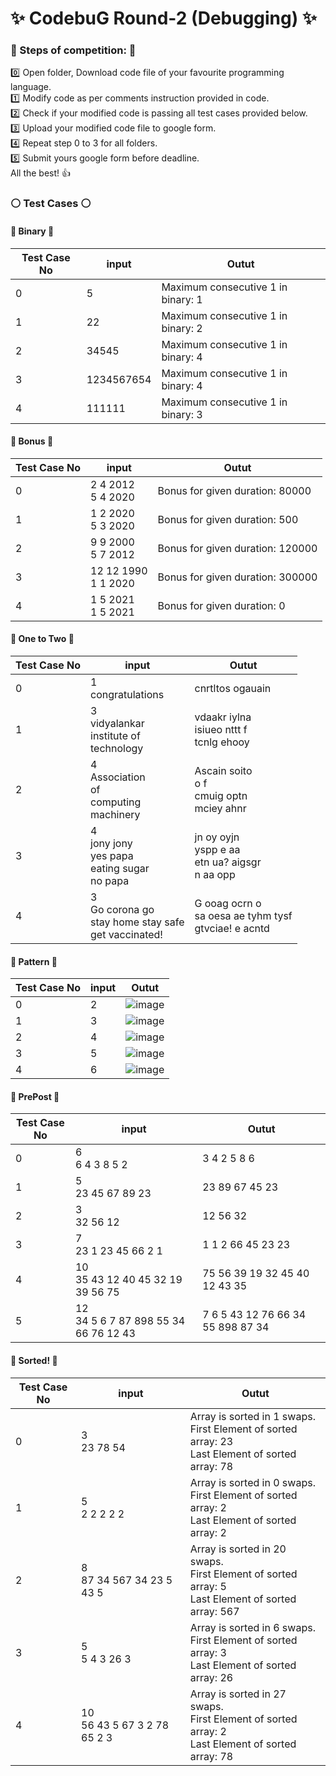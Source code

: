 # :sparkles: CodebuG Round-2 (Debugging) :sparkles:

### :large_blue_circle: Steps of competition: :large_blue_circle:
:zero: Open folder, Download code file of your favourite programming language. <br>
:one: Modify code as per comments instruction provided in code. <br>
:two: Check if your modified code is passing all test cases provided below. <br>
:three: Upload your modified code file to google form. <br>
:four: Repeat step 0 to 3 for all folders. <br>
:five: Submit yours google form before deadline. <br>
All the best! :thumbsup:

### :white_circle: Test Cases :white_circle:

#### :large_orange_diamond: Binary :large_orange_diamond:
Test Case No | input | Outut
--- | --- | ---
0 | 5 | Maximum consecutive 1 in binary: 1
1 | 22 | Maximum consecutive 1 in binary: 2
2 | 34545 | Maximum consecutive 1 in binary: 4
3 | 1234567654 | Maximum consecutive 1 in binary: 4
4 | 111111 | Maximum consecutive 1 in binary: 3

#### :large_orange_diamond: Bonus :large_orange_diamond:
Test Case No | input | Outut
--- | --- | ---
0 | 2 4 2012 <br> 5 4 2020 | Bonus for given duration: 80000
1 | 1 2 2020 <br> 5 3 2020 | Bonus for given duration: 500
2 | 9 9 2000 <br> 5 7 2012 | Bonus for given duration: 120000
3 | 12 12 1990 <br> 1 1 2020 | Bonus for given duration: 300000
4 | 1 5 2021 <br> 1 5 2021 | Bonus for given duration: 0

#### :large_orange_diamond: One to Two :large_orange_diamond:
Test Case No | input | Outut
--- | --- | ---
0 | 1 <br> congratulations | cnrtltos ogauain
1 | 3 <br> vidyalankar <br> institute of <br> technology | vdaakr iylna <br> isiueo nttt f <br> tcnlg ehooy
2 | 4 <br> Association <br> of <br> computing <br> machinery | Ascain soito <br> o f <br> cmuig optn <br> mciey ahnr
3 | 4 <br> jony jony <br> yes papa <br> eating sugar <br> no papa | jn oy oyjn <br> yspp e aa <br> etn ua? aigsgr <br> n aa opp
4 | 3 <br> Go corona go <br> stay home stay safe <br> get vaccinated! | G ooag ocrn o <br> sa oesa ae tyhm tysf <br> gtvciae! e acntd

#### :large_orange_diamond: Pattern :large_orange_diamond:
Test Case No | input | Outut
--- | --- | ---
0 | 2 | ![image](https://drive.google.com/uc?export=view&id=1VzhNiw3VUTS8_I6fd-5kAgcucZrx-h_N)
1 | 3 | ![image](https://drive.google.com/uc?export=view&id=152EpORJMtZz8V6sjDVtScPpLGxLKS-a5)
2 | 4 | ![image](https://drive.google.com/uc?export=view&id=1rCv7dkNC82-tz9Vf4WX4lmwygy0N3Bsd)
3 | 5 | ![image](https://drive.google.com/uc?export=view&id=182q1--LoNx54DV_gZGXQcw5Y6sxOyue7)
4 | 6 | ![image](https://drive.google.com/uc?export=view&id=1exbjgsExfhf0TDdqnXrjkNNrx4b64uE0)

#### :large_orange_diamond: PrePost :large_orange_diamond:
Test Case No | input | Outut
--- | --- | ---
0 | 6 <br> 6 4 3 8 5 2 | 3 4 2 5 8 6
1 | 5 <br> 23 45 67 89 23 | 23 89 67 45 23
2 | 3 <br> 32 56 12 | 12 56 32
3 | 7 <br> 23 1 23 45 66 2 1 | 1 1 2 66 45 23 23
4 | 10 <br> 35 43 12 40 45 32 19 39 56 75 | 75 56 39 19 32 45 40 12 43 35
5 | 12 <br> 34 5 6 7 87 898 55 34 66 76 12 43 | 7 6 5 43 12 76 66 34 55 898 87 34

#### :large_orange_diamond: Sorted! :large_orange_diamond:
Test Case No | input | Outut
--- | --- | ---
0 | 3 <br> 23 78 54 | Array is sorted in 1 swaps. <br> First Element of sorted array: 23 <br> Last Element of sorted array: 78
1 | 5 <br> 2 2 2 2 2 | Array is sorted in 0 swaps. <br> First Element of sorted array: 2 <br> Last Element of sorted array: 2
2 | 8 <br> 87 34 567 34 23 5 43 5 | Array is sorted in 20 swaps. <br> First Element of sorted array: 5 <br> Last Element of sorted array: 567
3 | 5 <br> 5 4 3 26 3 | Array is sorted in 6 swaps. <br> First Element of sorted array: 3 <br> Last Element of sorted array: 26
4 | 10 <br> 56 43 5 67 3 2 78 65 2 3 | Array is sorted in 27 swaps. <br> First Element of sorted array: 2 <br> Last Element of sorted array: 78
